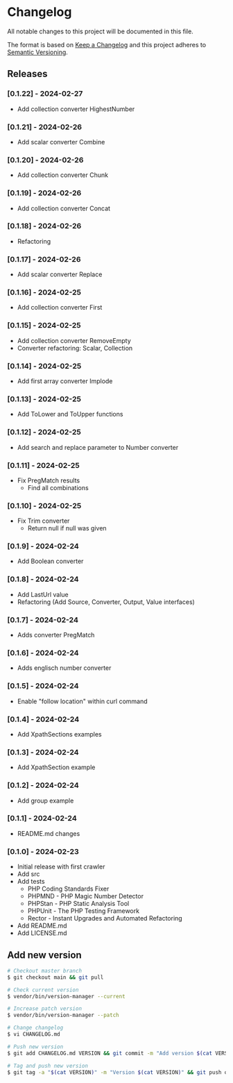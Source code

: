 # Changelog

All notable changes to this project will be documented in this file.

The format is based on [Keep a Changelog](http://keepachangelog.com/en/1.0.0/)
and this project adheres to [Semantic Versioning](http://semver.org/spec/v2.0.0.html).

## Releases

### [0.1.22] - 2024-02-27

* Add collection converter HighestNumber

### [0.1.21] - 2024-02-26

* Add scalar converter Combine

### [0.1.20] - 2024-02-26

* Add collection converter Chunk

### [0.1.19] - 2024-02-26

* Add collection converter Concat

### [0.1.18] - 2024-02-26

* Refactoring

### [0.1.17] - 2024-02-26

* Add scalar converter Replace

### [0.1.16] - 2024-02-25

* Add collection converter First

### [0.1.15] - 2024-02-25

* Add collection converter RemoveEmpty
* Converter refactoring: Scalar, Collection

### [0.1.14] - 2024-02-25

* Add first array converter Implode

### [0.1.13] - 2024-02-25

* Add ToLower and ToUpper functions

### [0.1.12] - 2024-02-25

* Add search and replace parameter to Number converter

### [0.1.11] - 2024-02-25

* Fix PregMatch results
  * Find all combinations

### [0.1.10] - 2024-02-25

* Fix Trim converter
  * Return null if null was given

### [0.1.9] - 2024-02-24

* Add Boolean converter

### [0.1.8] - 2024-02-24

* Add LastUrl value
* Refactoring (Add Source, Converter, Output, Value interfaces)

### [0.1.7] - 2024-02-24

* Adds converter PregMatch

### [0.1.6] - 2024-02-24

* Adds englisch number converter

### [0.1.5] - 2024-02-24

* Enable "follow location" within curl command

### [0.1.4] - 2024-02-24

* Add XpathSections examples

### [0.1.3] - 2024-02-24

* Add XpathSection example

### [0.1.2] - 2024-02-24

* Add group example

### [0.1.1] - 2024-02-24

* README.md changes

### [0.1.0] - 2024-02-23

* Initial release with first crawler
* Add src
* Add tests
  * PHP Coding Standards Fixer
  * PHPMND - PHP Magic Number Detector
  * PHPStan - PHP Static Analysis Tool
  * PHPUnit - The PHP Testing Framework
  * Rector - Instant Upgrades and Automated Refactoring
* Add README.md
* Add LICENSE.md

## Add new version

```bash
# Checkout master branch
$ git checkout main && git pull

# Check current version
$ vendor/bin/version-manager --current

# Increase patch version
$ vendor/bin/version-manager --patch

# Change changelog
$ vi CHANGELOG.md

# Push new version
$ git add CHANGELOG.md VERSION && git commit -m "Add version $(cat VERSION)" && git push

# Tag and push new version
$ git tag -a "$(cat VERSION)" -m "Version $(cat VERSION)" && git push origin "$(cat VERSION)"
```
